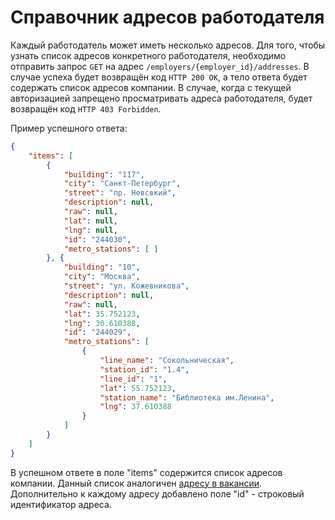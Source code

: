 # Справочник адресов работодателя #

Каждый работодатель может иметь несколько адресов. Для того, чтобы узнать список адресов конкретного работодателя, необходимо 
отправить запрос `GET` на адрес `/employers/{employer_id}/addresses`.
В случае успеха будет возвращён код `HTTP 200 OK`, а тело ответа будет содержать список адресов компании. В случае, когда с 
текущей авторизацией запрещено просматривать адреса работодателя, будет возвращён код `HTTP 403 Forbidden`.

Пример успешного ответа:
```json
{
    "items": [
        {
            "building": "117",
            "city": "Санкт-Петербург",
            "street": "пр. Невсвкий",
            "description": null,
            "raw": null,
            "lat": null,
            "lng": null,
            "id": "244030",
            "metro_stations": [ ]
        }, {
            "building": "10",
            "city": "Москва",
            "street": "ул. Кожевникова",
            "description": null,
            "raw": null,
            "lat": 35.752123,
            "lng": 30.610388,
            "id": "244029",
            "metro_stations": [
                {
                    "line_name": "Сокольническая",
                    "station_id": "1.4",
                    "line_id": "1",
                    "lat": 55.752123,
                    "station_name": "Библиотека им.Ленина",
                    "lng": 37.610388
                }
            ]
        }
    ]
}
```
В успешном ответе в поле "items" содержится список адресов компании.
Данный список аналогичен [адресу в вакансии](address.md).
Дополнительно к каждому адресу добавлено поле "id" - строковый идентификатор адреса.

